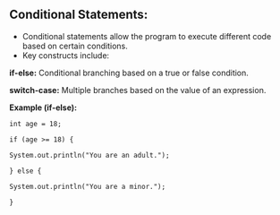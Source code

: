 ﻿## Conditional Statements: ##

- Conditional statements allow the program to execute different code based on certain conditions. 
- Key constructs include:

**if-else:** Conditional branching based on a true or false condition.

**switch-case:** Multiple branches based on the value of an expression.

**Example (if-else):**
~~~
int age = 18;

if (age >= 18) {

System.out.println("You are an adult.");

} else {

System.out.println("You are a minor.");

}
~~~

